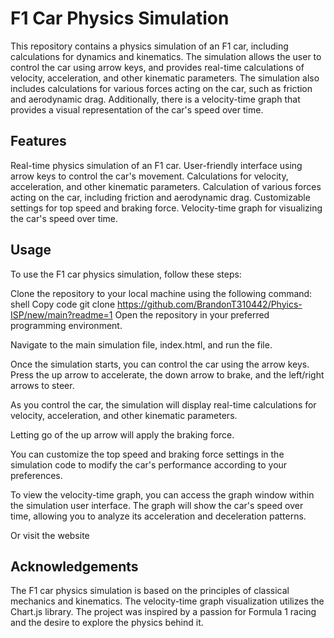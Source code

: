 # F1 Car Physics Simulation
This repository contains a physics simulation of an F1 car, including calculations for dynamics and kinematics. The simulation allows the user to control the car using arrow keys, and provides real-time calculations of velocity, acceleration, and other kinematic parameters. The simulation also includes calculations for various forces acting on the car, such as friction and aerodynamic drag. Additionally, there is a velocity-time graph that provides a visual representation of the car's speed over time.

## Features
Real-time physics simulation of an F1 car.
User-friendly interface using arrow keys to control the car's movement.
Calculations for velocity, acceleration, and other kinematic parameters.
Calculation of various forces acting on the car, including friction and aerodynamic drag.
Customizable settings for top speed and braking force.
Velocity-time graph for visualizing the car's speed over time.

## Usage
To use the F1 car physics simulation, follow these steps:

Clone the repository to your local machine using the following command:
shell
Copy code
git clone https://github.com/BrandonT310442/Phyics-ISP/new/main?readme=1
Open the repository in your preferred programming environment.

Navigate to the main simulation file, index.html, and run the file.

Once the simulation starts, you can control the car using the arrow keys. Press the up arrow to accelerate, the down arrow to brake, and the left/right arrows to steer.

As you control the car, the simulation will display real-time calculations for velocity, acceleration, and other kinematic parameters.

Letting go of the up arrow will apply the braking force. 

You can customize the top speed and braking force settings in the simulation code to modify the car's performance according to your preferences.

To view the velocity-time graph, you can access the graph window within the simulation user interface. The graph will show the car's speed over time, allowing you to analyze its acceleration and deceleration patterns.

Or visit the website 

## Acknowledgements
The F1 car physics simulation is based on the principles of classical mechanics and kinematics.
The velocity-time graph visualization utilizes the Chart.js library.
The project was inspired by a passion for Formula 1 racing and the desire to explore the physics behind it.
